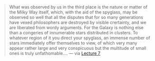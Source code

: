 
> What was observed by us in the third place is the nature or matter of the Milky Way itself, which, with the aid of the spyglass, may be observed so well that all the disputes that for so many generations have vexed philosophers are destroyed by visible crertainty, and we are liberated from wordy arguments.  For the Galaxy is nothing else than a congeries of innumerable stars distributed in clusters.  To whatever region of it you direct your spyglass, an immense number of stars immediately offer themselves to view, of which very many appear rather large and very conspicuous but the multitude of small ones is truly unfathomable.... — via [Lecture 7](http://faculty.humanities.uci.edu/bjbecker/exploringthecosmos/lecture7.html)
